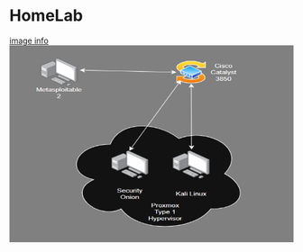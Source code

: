 # HomeLab

[image info](homelab_layout.png)
<img src="https://github.com/zjn268/HomeLab/blob/main/homelab_layout.png" align="center" height="350" width="600"/>

